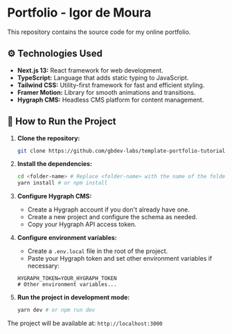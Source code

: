 # Portfolio - Igor de Moura

This repository contains the source code for my online portfolio.

## ⚙️ Technologies Used

* **Next.js 13:** React framework for web development.
* **TypeScript:** Language that adds static typing to JavaScript.
* **Tailwind CSS:** Utility-first framework for fast and efficient styling.
* **Framer Motion:** Library for smooth animations and transitions.
* **Hygraph CMS:** Headless CMS platform for content management.


## 🚀 How to Run the Project

1. **Clone the repository:**

   ```bash
   git clone https://github.com/gbdev-labs/template-portfolio-tutorial-2023.git
   ```

2. **Install the dependencies:**

   ```bash
   cd <folder-name> # Replace <folder-name> with the name of the folder where you cloned the project.
   yarn install # or npm install
   ```

3. **Configure Hygraph CMS:**

    - Create a Hygraph account if you don't already have one.
    - Create a new project and configure the schema as needed.
    - Copy your Hygraph API access token.

4. **Configure environment variables:**

    - Create a `.env.local` file in the root of the project.
    - Paste your Hygraph token and set other environment variables if necessary:

   ```
   HYGRAPH_TOKEN=YOUR_HYGRAPH_TOKEN
   # Other environment variables...
   ```

5. **Run the project in development mode:**

   ```bash
   yarn dev # or npm run dev
   ```

The project will be available at: `http://localhost:3000`

